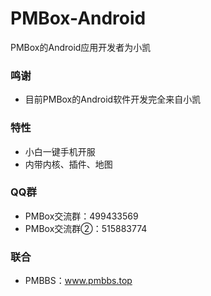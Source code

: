 # PMBox-Android
PMBox的Android应用开发者为小凯

### 鸣谢
* 目前PMBox的Android软件开发完全来自小凯

### 特性
* 小白一键手机开服
* 内带内核、插件、地图

### QQ群
* PMBox交流群：499433569
* PMBox交流群②：515883774

### 联合
* PMBBS：www.pmbbs.top
